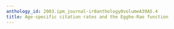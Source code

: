 ```yaml
---
anthology_id: 2003.ipm_journal-ir0anthology0volumeA39A5.4
title: Age-specific citation rates and the Egghe-Rao function
---
```

